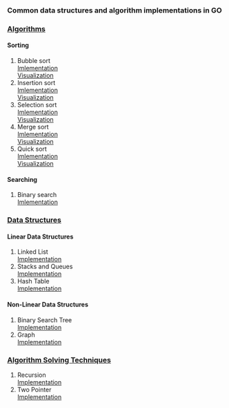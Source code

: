 ### Common data structures and algorithm implementations in GO

### <ins>Algorithms<ins>
#### Sorting

1. Bubble sort
   <br>
   [Imlementation](sorting/bubble.go)
   <br>
   [Visualization](https://www.hackerearth.com/practice/algorithms/sorting/merge-sort/visualize/)
2. Insertion sort
   <br>
   [Imlementation](sorting/insertion.go)
   <br>
   [Visualization](https://www.hackerearth.com/practice/algorithms/sorting/insertion-sort/visualize/)
3. Selection sort
   <br>
   [Imlementation](sorting/selection.go)
   <br>
   [Visualization](https://www.hackerearth.com/practice/algorithms/sorting/selection-sort/visualize/)
4. Merge sort
   <br>
   [Imlementation](sorting/mergesort.go)
   <br>
   [Visualization](https://www.hackerearth.com/practice/algorithms/sorting/merge-sort/visualize/)
5. Quick sort
   <br>
   [Imlementation](sorting/quicksort.go)
   <br>
   [Visualization](https://www.hackerearth.com/practice/algorithms/sorting/quick-sort/visualize/)

#### Searching

1. Binary search
   <br>
   [Imlementation](search/binary.go)

### <ins>Data Structures</ins>

#### Linear Data Structures
      
1. Linked List
   <br>
   [Implementation](data_structures/linear/linked_lists.go)
2. Stacks and Queues
   <br>
   [Implementation](data_structures/linear/stacks_queues.go)
3. Hash Table
   <br>
   [Implementation](data_structures/linear/hash_table.go)

#### Non-Linear Data Structures
1. Binary Search Tree
   <br>
   [Implementation](data_structures/non_linear/binary_search_tree.go)
2. Graph
   <br>
   [Implementation](data_structures/non_linear/graph.go)

### <ins>Algorithm Solving Techniques</ins>

1. Recursion
   <br>
   [Implementation](paradigm/recursion)
2. Two Pointer
   <br>
   [Implementation](paradigm/two_pointer)
